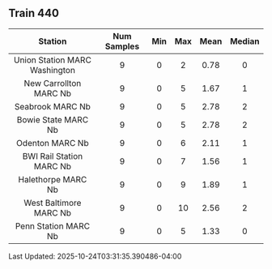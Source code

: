 ## Train 440

| Station | Num Samples | Min | Max | Mean | Median |
| :-----: | :---------: | :-: | :-: | :--: | :----: |
| Union Station MARC Washington | 9 | 0 | 2 | 0.78 | 0 |
| New Carrollton MARC Nb | 9 | 0 | 5 | 1.67 | 1 |
| Seabrook MARC Nb | 9 | 0 | 5 | 2.78 | 2 |
| Bowie State MARC Nb | 9 | 0 | 5 | 2.78 | 2 |
| Odenton MARC Nb | 9 | 0 | 6 | 2.11 | 1 |
| BWI Rail Station MARC Nb | 9 | 0 | 7 | 1.56 | 1 |
| Halethorpe MARC Nb | 9 | 0 | 9 | 1.89 | 1 |
| West Baltimore MARC Nb | 9 | 0 | 10 | 2.56 | 2 |
| Penn Station MARC Nb | 9 | 0 | 5 | 1.33 | 0 |


Last Updated: 2025-10-24T03:31:35.390486-04:00